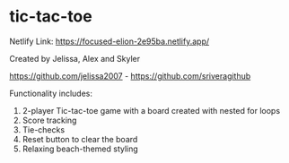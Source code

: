 # tic-tac-toe

Netlify Link: https://focused-elion-2e95ba.netlify.app/

Created by Jelissa, Alex and Skyler

https://github.com/jelissa2007 - https://github.com/sriveragithub

Functionality includes:
1. 2-player Tic-tac-toe game with a board created with nested for loops
2. Score tracking
3. Tie-checks
4. Reset button to clear the board
5. Relaxing beach-themed styling
